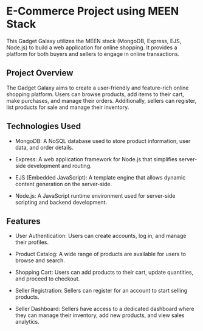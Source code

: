 # E-Commerce Project using MEEN Stack

This Gadget Galaxy utilizes the MEEN stack (MongoDB, Express, EJS, Node.js) to build a web application for online shopping. It provides a platform for both buyers and sellers to engage in online transactions.

## Project Overview

The Gadget Galaxy aims to create a user-friendly and feature-rich online shopping platform. Users can browse products, add items to their cart, make purchases, and manage their orders. Additionally, sellers can register, list products for sale and manage their inventory.

## Technologies Used

- MongoDB: A NoSQL database used to store product information, user data, and order details.

- Express: A web application framework for Node.js that simplifies server-side development and routing.

- EJS (Embedded JavaScript): A template engine that allows dynamic content generation on the server-side.

- Node.js: A JavaScript runtime environment used for server-side scripting and backend development.

## Features

- User Authentication: Users can create accounts, log in, and manage their profiles.

- Product Catalog: A wide range of products are available for users to browse and search.

- Shopping Cart: Users can add products to their cart, update quantities, and proceed to checkout.

- Seller Registration: Sellers can register for an account to start selling products.

- Seller Dashboard: Sellers have access to a dedicated dashboard where they can manage their inventory, add new products, and view sales analytics.



